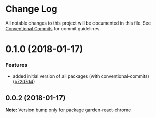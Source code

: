 # Change Log

All notable changes to this project will be documented in this file.
See [Conventional Commits](https://conventionalcommits.org) for commit guidelines.

<a name="0.1.0"></a>
# 0.1.0 (2018-01-17)


### Features

* added initial version of all packages (with conventional-commits) ([b72d7d4](https://github.com/zendeskgarden/react-components/commit/b72d7d4))




<a name="0.0.2"></a>
## 0.0.2 (2018-01-17)




**Note:** Version bump only for package garden-react-chrome
